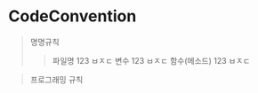 # CodeConvention

> 명명규칙
>> 파일명
>> 123
>> ㅂㅈㄷ
> 변수
>> 123
>> ㅂㅈㄷ
> 함수(메소드)
>> 123
>> ㅂㅈㄷ

> 프로그래밍 규칙
 
